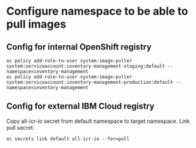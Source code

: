 # Configure namespace to be able to pull images

## Config for internal OpenShift registry
```
oc policy add-role-to-user system:image-puller system:serviceaccount:inventory-management-staging:default --namespace=inventory-management
oc policy add-role-to-user system:image-puller system:serviceaccount:inventory-management-production:default --namespace=inventory-management
```

## Config for external IBM Cloud registry

Copy all-icr-io secret from default namespace to target namespace. 
Link pull secret:

```
oc secrets link default all-icr-io --for=pull
```
